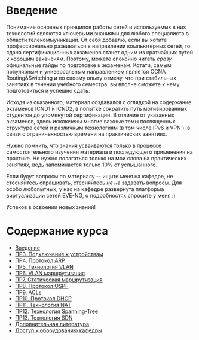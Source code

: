 # Введение

Понимание основных принципов работы сетей и используемых в них технологий являются ключевыми знаниями для любого специалиста в области телекоммуникаций. От себя добавлю, если вы хотите профессионально развиваться в направлении компьютерных сетей, то сдача сертификационных экзаменов станет одним из кратчайших путей к хорошим вакансиям. Поэтому, можете спокойно читать _сразу_ официальные гайды по подготовке к экзаменам. Кстати, самым популярным и универсальным направлением является CCNA Routing&Switching и по своему опыту отмечу, что при стабильных занятиях в течении учебного семестра, вы вполне сможете к нему подготовиться и успешно сдать.

Исходя из сказанного, материал создавался с оглядкой на содержание экзаменов ICND1 и ICND2, в попытке сократить путь мотивированных студентов до упомянутой сертификации. В отличие от указанных экзаменов, здесь исключены многие важные темы посвященных структуре сетей и различным технологиям \(в том числе IPv6 и VPN \), в связи с ограниченностью времени на практических занятиях.

Нужно помнить, что знания усваиваются только в процессе самостоятельного изучения материала и последующего применения на практике. Не нужно полагаться только на мои слова на практических занятиях, ведь запоминается только 10% от услышанного.

Если будут вопросы по материалу -- ищите меня на кафедре, не стесняйтесь спрашивать, стесняйтесь _не не_ задавать вопросы. Для особо любопытных, у нас на кафедре развернута платформа виртуализации сетей EVE-NG, о подробностях спросите у меня :\)

Успехов в освоении новых знаний!

# Содержание курса

* [Введение](README.md)
* [ПР3. Подключение к устройствам](/pr3-conf.md)
* [ПР4. Протокол ARP](pr4-protokol-arp.md)
* [ПР5. Технология VLAN](pr5-vlan.md)
* [ПР6. VLAN маршрутизация](pr5-vlan-marshrutizatsiya.md)
* [ПР7. Статическая маршрутизация](pr7-staticheskaya-marshrutizatsiya.md)
* [ПР8. Протокол OSPF](pr8-ospf.md)
* [ПР9. ACLs](pr9-acls.md)
* [ПР10. Протокол DHCP](pr10-dhcp.md)
* [ПР11. Технология NAT](pr11-tehnologiya-nat.md)
* [ПР12. Технология Spanning-Tree](pr12-protokol-stp.md)
* [ПР13. Технология SDN](pr13-tehnologiya-sdn.md)
* [Дополнительная литература](dopolnitelnaya-literatura.md)
* [Доступ к оборудованию кафедры](dostup-k-oborudovaniyu.md)

